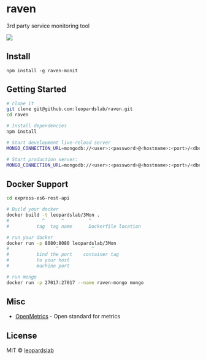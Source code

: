 # raven

3rd party service monitoring tool

<img align="center" src="https://github.com/leopardslab/3Mon/blob/master/docs/Raven%20-%20leopardslab.png" />

## Install

```
npm install -g raven-monit
```

## Getting Started

```sh
# clone it
git clone git@github.com:leopardslab/raven.git
cd raven

# Install dependencies
npm install

# Start development live-reload server
MONGO_CONNECTION_URL=mongodb://<user>:<password>@<hostname>:<port>/<dbname> PORT=8080 npm run dev

# Start production server:
MONGO_CONNECTION_URL=mongodb://<user>:<password>@<hostname>:<port>/<dbname> PORT=8080 npm start
```

## Docker Support

```sh
cd express-es6-rest-api

# Build your docker
docker build -t leopardslab/3Mon .
#            ^      ^         ^
#          tag  tag name      Dockerfile location

# run your docker
docker run -p 8080:8080 leopardslab/3Mon
#                 ^            ^
#          bind the port    container tag
#          to your host
#          machine port

# run mongo
docker run -p 27017:27017 --name raven-mongo mongo
```

## Misc

- [OpenMetrics](https://openmetrics.io/) - Open standard for metrics

## License

MIT © [leopardslab](https://github.com/leopardslab)
